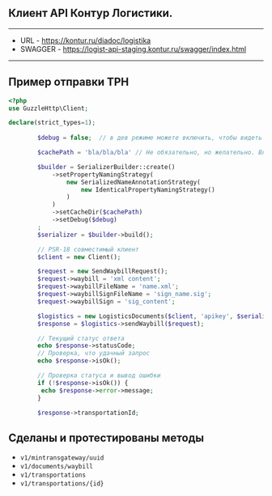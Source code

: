 ## Клиент API Контур Логистики.

---------------------------

- URL - https://kontur.ru/diadoc/logistika
- SWAGGER - https://logist-api-staging.kontur.ru/swagger/index.html
---------------------------

## Пример отправки ТРН

```php
<?php
use GuzzleHttp\Client;

declare(strict_types=1);
        
        $debug = false;  // в дев режиме можете включить, чтобы видеть ошибки

        $cachePath = 'bla/bla/bla' // Не обязательно, но желательно. Влияет на скорость

        $builder = SerializerBuilder::create()
            ->setPropertyNamingStrategy(
                new SerializedNameAnnotationStrategy(
                    new IdenticalPropertyNamingStrategy()
                )
            )
            ->setCacheDir($cachePath)
            ->setDebug($debug)
        ;
        $serializer = $builder->build();

        // PSR-18 совместимый клиент
        $client = new Client();

        $request = new SendWaybillRequest();
        $request->waybill = 'xml content';
        $request->waybillFileName = 'name.xml';
        $request->waybillSignFileName = 'sign_name.sig';
        $request->waybillSign = 'sig_content';

        $logistics = new LogisticsDocuments($client, 'apikey', $serializer, 'URL'));
        $response = $logistics->sendWaybill($request);

        // Текущий статус ответа
        echo $response->statusCode;
        // Проверка, что удачный запрос
        echo $response->isOk();

        // Проверка статуса и вывод ошибки
        if (!$response->isOk()) {
         echo $response->error->message;
        }

        $response->transportationId;
```

## Сделаны и протестированы методы

- `v1/mintransgateway/uuid`
- `v1/documents/waybill`
- `v1/transportations`
- `v1/transportations/{id}`